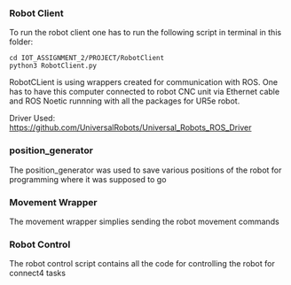 ### Robot Client

To run the robot client one has to run the following script in terminal in this folder:

```commandline
cd IOT_ASSIGNMENT_2/PROJECT/RobotClient
python3 RobotClient.py
```

RobotCLient is using wrappers created for communication with ROS. One has to have this computer connected to robot CNC
unit via Ethernet cable and ROS Noetic runnning with all the packages for UR5e robot.

Driver Used: https://github.com/UniversalRobots/Universal_Robots_ROS_Driver

### position_generator

The position_generator was used to save various positions of the robot
for programming where it was supposed to go

### Movement Wrapper

The movement wrapper simplies sending the robot movement commands

### Robot Control

The robot control script contains all the code for controlling the
robot for connect4 tasks

